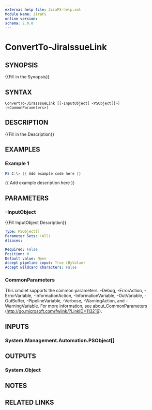 ```yaml
---
external help file: JiraPS-help.xml
Module Name: JiraPS
online version:
schema: 2.0.0
---
```


# ConvertTo-JiraIssueLink

## SYNOPSIS
{{Fill in the Synopsis}}

## SYNTAX

```
ConvertTo-JiraIssueLink [[-InputObject] <PSObject[]>] [<CommonParameters>]
```

## DESCRIPTION
{{Fill in the Description}}

## EXAMPLES

### Example 1
```powershell
PS C:\> {{ Add example code here }}
```

{{ Add example description here }}

## PARAMETERS

### -InputObject
{{Fill InputObject Description}}

```yaml
Type: PSObject[]
Parameter Sets: (All)
Aliases:

Required: False
Position: 0
Default value: None
Accept pipeline input: True (ByValue)
Accept wildcard characters: False
```

### CommonParameters
This cmdlet supports the common parameters: -Debug, -ErrorAction, -ErrorVariable, -InformationAction, -InformationVariable, -OutVariable, -OutBuffer, -PipelineVariable, -Verbose, -WarningAction, and -WarningVariable. For more information, see about_CommonParameters (http://go.microsoft.com/fwlink/?LinkID=113216).

## INPUTS

### System.Management.Automation.PSObject[]

## OUTPUTS

### System.Object

## NOTES

## RELATED LINKS
